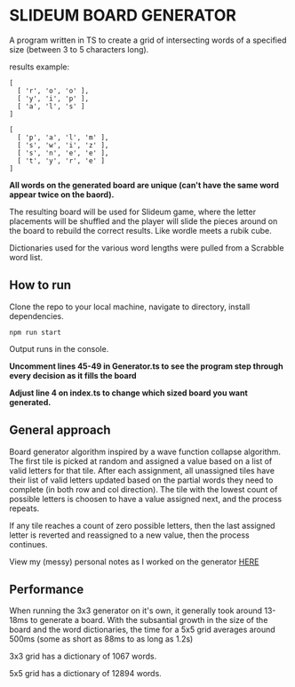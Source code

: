 # SLIDEUM BOARD GENERATOR

A program written in TS to create a grid of intersecting words of a specified size (between 3 to 5 characters long).

results example:

```
[
  [ 'r', 'o', 'o' ],
  [ 'y', 'i', 'p' ],
  [ 'a', 'l', 's' ]
]

[
  [ 'p', 'a', 'l', 'm' ],
  [ 's', 'w', 'i', 'z' ],
  [ 's', 'n', 'e', 'e' ],
  [ 't', 'y', 'r', 'e' ]
]
```

**All words on the generated board are unique (can't have the same word appear twice on the baord).**

The resulting board will be used for Slideum game, where the letter placements will be shuffled and the player will slide the pieces around on the board to rebuild the correct results. Like wordle meets a rubik cube.

Dictionaries used for the various word lengths were pulled from a Scrabble word list.

## How to run

Clone the repo to your local machine, navigate to directory, install dependencies.

```
npm run start
```

Output runs in the console.

**Uncomment lines 45-49 in Generator.ts to see the program step through every decision as it fills the board**

**Adjust line 4 on index.ts to change which sized board you want generated.**

## General approach

Board generator algorithm inspired by a wave function collapse algorithm. The first tile is picked at random and assigned a value based on a list of valid letters for that tile. After each assignment, all unassigned tiles have their list of valid letters updated based on the partial words they need to complete (in both row and col direction). The tile with the lowest count of possible letters is choosen to have a value assigned next, and the process repeats.

If any tile reaches a count of zero possible letters, then the last assigned letter is reverted and reassigned to a new value, then the process continues.

View my (messy) personal notes as I worked on the generator [HERE](https://paper-frog-5c5.notion.site/Slideum-V2-3fd92d2160c94738934dcda596eab5cf?pvs=4)

## Performance

When running the 3x3 generator on it's own, it generally took around 13-18ms to generate a board. With the subsantial growth in the size of the board and the word dictionaries, the time for a 5x5 grid averages around 500ms (some as short as 88ms to as long as 1.2s)

3x3 grid has a dictionary of 1067 words.

5x5 grid has a dictionary of 12894 words.
